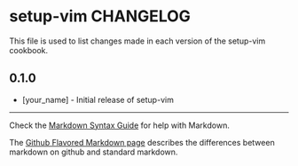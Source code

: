 setup-vim CHANGELOG
===================

This file is used to list changes made in each version of the setup-vim cookbook.

0.1.0
-----
- [your_name] - Initial release of setup-vim

- - -
Check the [Markdown Syntax Guide](http://daringfireball.net/projects/markdown/syntax) for help with Markdown.

The [Github Flavored Markdown page](http://github.github.com/github-flavored-markdown/) describes the differences between markdown on github and standard markdown.
